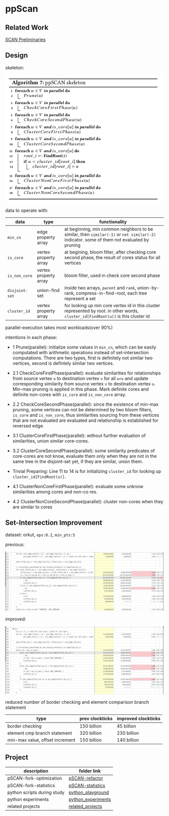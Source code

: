 # ppScan

## Related Work

[SCAN Preliminaries](scan_preliminary.md)

## Design

skeleton:

![ppSCAN skeleton](figures/ppscan_skeleton.png)

data to operate with:

data | type | functionality
--- | --- | --- 
`min_cn` | edge property array  | at beginning, min common neighbors to be similar, then `similar(-1)` or `not similar(-2)` indicator. some of them not evaluated by pruning
`is_core` | vertex property array | at begining, bloom filter, after checking core second phase, the result of cores status for all vertices
`is_non_core` | vertex property array | bloom filter, used in check core second phase
`disjoint-set` | union-find set | inside two arrays, `parent` and `rank`, union-by-rank, compress-in-find-root, each tree represent a set
`cluster_id` | vertex property array | for looking up min core vertex id in this cluster represented by root. in other words, `cluster_id[FindRoot(u)]` is this cluster id

parallel-execution takes most workloads(over 90%)

intentions in each phase:

* 1 Prune(parallel): initialize some values in `min_cn`, which can be easily computated with arithmetic operations instead of 
set-intersection computations. There are two types, first is definitely not similar two vertices, second is defintely 
similar two vertices.

* 2.1 CheckCoreFirstPhase(parallel): evaluate similarities for relationships from source vertex `u` to 
destination vertex `v` for all `u<v` and update corresponding similarity from source vertex `v` to destination vertex `u`. 
Min-max pruning is applied in this phase. Mark definite cores and definite non-cores with `is_core` and `is_non_core` array.

* 2.2 CheckCoreSecondPhase(parallel): since the existence of min-max pruning, some vertices can not be determined by two bloom filters, `is_core` and `is_non_core`, thus similarities sourcing from these vertices that are not evaluated 
are evaluated and relationship is established for reversed edge.

* 3.1 ClusterCoreFirstPhase(parallel): without further evaluation of similarities, union similar core-cores.

* 3.2 ClusterCoreSecondPhase(parallel): some similarity predicates of core-cores are not know, evaluate them only when they are not in the same tree in the disjoint-set yet, 
if they are similar, union them.

* Trivial Preparing: Line 11 to 14 is for initializing `cluster_id` for looking up `cluster_id[FindRoot(u)]`.

* 4.1 ClusterNonCoreFirstPhase(parallel): evaluate some unknow similarities among cores and non-co res.

* 4.2 ClusterNonCoreSecondPhase(parallel): cluster non-cores when they are similar to cores 

## Set-Intersection Improvement

dataset: orkut, `eps:0.2`, `min_pts:5`

previous:

![prev_set_intersection.png](figures/prev_set_intersection.png) 

improved:

![improved-set-intersection.png](figures/improved-set-intersection.png)

reduced number of border checking and element comparison branch statement

type | prev clockticks | improved clockticks
--- | --- | ---
border checking |  150 billion | 45 billion 
element cmp branch statement| 320 billion | 230 billion
min-max value, offset increment | 150 billion | 140 billion

## Project 

description | folder link
--- | ---
pSCAN-fork-optimization | [pSCAN-refactor](pSCAN-refactor)
pSCAN-fork-statistics | [pSCAN-statistics](pSCAN-statistics)
python scripts during study | [python_playground](python_playground)
python experiments | [python_experiments](python_experiments)
related projects | [related_projects](related_projects)
